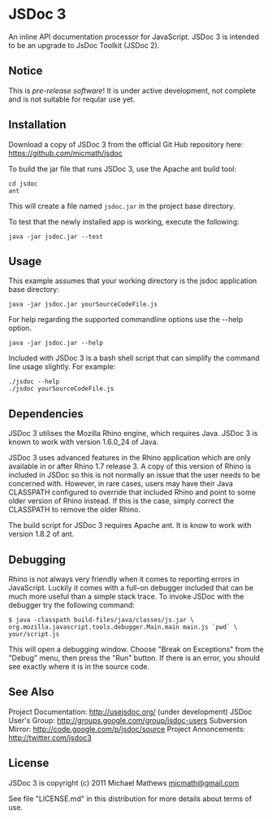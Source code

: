 JSDoc 3
=======

An inline API documentation processor for JavaScript. JSDoc 3 is intended to be
an upgrade to JsDoc Toolkit (JSDoc 2).

Notice
------

This is *pre-release software*! It is under active development, not complete
and is not suitable for reqular use yet.

Installation
------------

Download a copy of JSDoc 3 from the official Git Hub repository here:
<https://github.com/micmath/jsdoc>

To build the jar file that runs JSDoc 3, use the Apache ant build tool:

    cd jsdoc
    ant

This will create a file named `jsdoc.jar` in the project base directory.

To test that the newly installed app is working, execute the following:

	java -jar jsdoc.jar --test

Usage
-----

This example assumes that your working directory is the jsdoc application base
directory:

    java -jar jsdoc.jar yourSourceCodeFile.js

For help regarding the supported commandline options use the --help option.

	java -jar jsdoc.jar --help

Included with JSDoc 3 is a bash shell script that can simplify the command line
usage slightly. For example:

    ./jsdoc --help
    ./jsdoc yourSourceCodeFile.js

Dependencies
------------

JSDoc 3 utilises the Mozilla Rhino engine, which requires Java. JSDoc 3 is known
to work with version 1.6.0_24 of Java.

JSDoc 3 uses advanced features in the Rhino application which are only
available in or after Rhino 1.7 release 3. A copy of this version of Rhino is
included in JSDoc so this is not normally an issue that the user needs to be
concerned with. However, in rare cases, users may have their Java CLASSPATH
configured to override that included Rhino and point to some older version of
Rhino instead. If this is the case, simply correct the CLASSPATH to remove the
older Rhino.

The build script for JSDoc 3 requires Apache ant. It is know to work with
version 1.8.2 of ant.

Debugging
---------

Rhino is not always very friendly when it comes to reporting errors in
JavaScript. Luckily it comes with a full-on debugger included that can be much
more useful than a simple stack trace. To invoke JSDoc with the debugger try the
following command:

    $ java -classpath build-files/java/classes/js.jar \
    org.mozilla.javascript.tools.debugger.Main.main main.js `pwd` \
    your/script.js

This will open a debugging window. Choose "Break on Exceptions" from the "Debug"
menu, then press the "Run" button. If there is an error, you should see exactly
where it is in the source code.

See Also
--------

Project Documentation: <http://usejsdoc.org/> (under development)
JSDoc User's Group: <http://groups.google.com/group/jsdoc-users>
Subversion Mirror: <http://code.google.com/p/jsdoc/source>
Project Annoncements: <http://twitter.com/jsdoc3>

License
-------

JSDoc 3 is copyright (c) 2011 Michael Mathews <micmath@gmail.com>

See file "LICENSE.md" in this distribution for more details about
terms of use.